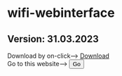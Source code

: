 # wifi-webinterface
## Version: 31.03.2023
Download by on-click--> <a href="https://codeload.github.com/n-km/wifi-webinterface/zip/refs/heads/main">Download</a>
<br>
Go to this website--> <a href="https://n-km.github.io/wifi-webinterface/"><button>Go</button></a>
